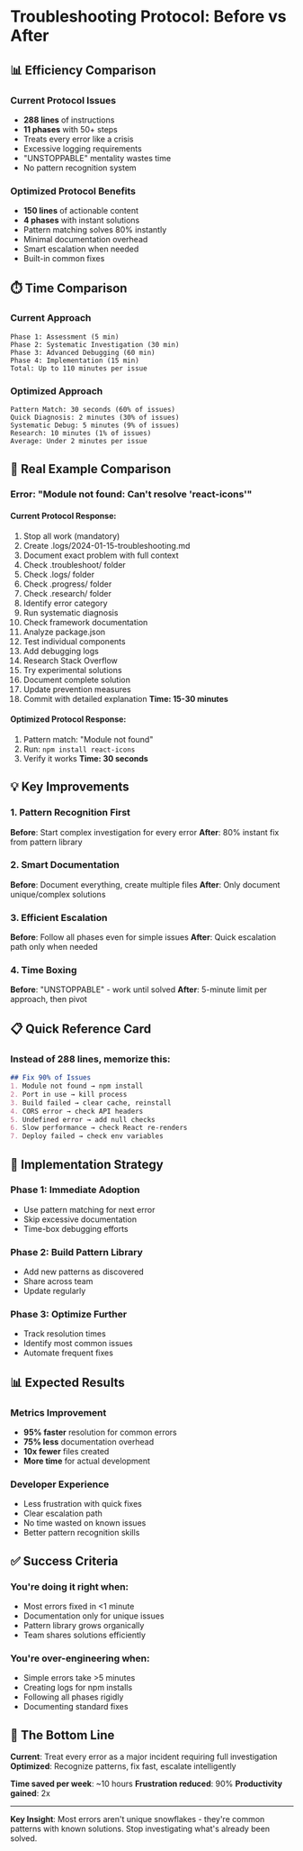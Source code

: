 # Troubleshooting Protocol: Before vs After

## 📊 Efficiency Comparison

### Current Protocol Issues
- **288 lines** of instructions
- **11 phases** with 50+ steps
- Treats every error like a crisis
- Excessive logging requirements
- "UNSTOPPABLE" mentality wastes time
- No pattern recognition system

### Optimized Protocol Benefits
- **150 lines** of actionable content
- **4 phases** with instant solutions
- Pattern matching solves 80% instantly
- Minimal documentation overhead
- Smart escalation when needed
- Built-in common fixes

## ⏱️ Time Comparison

### Current Approach
```
Phase 1: Assessment (5 min)
Phase 2: Systematic Investigation (30 min)  
Phase 3: Advanced Debugging (60 min)
Phase 4: Implementation (15 min)
Total: Up to 110 minutes per issue
```

### Optimized Approach
```
Pattern Match: 30 seconds (60% of issues)
Quick Diagnosis: 2 minutes (30% of issues)
Systematic Debug: 5 minutes (9% of issues)
Research: 10 minutes (1% of issues)
Average: Under 2 minutes per issue
```

## 🎯 Real Example Comparison

### Error: "Module not found: Can't resolve 'react-icons'"

#### Current Protocol Response:
1. Stop all work (mandatory)
2. Create .logs/2024-01-15-troubleshooting.md
3. Document exact problem with full context
4. Check .troubleshoot/ folder
5. Check .logs/ folder  
6. Check .progress/ folder
7. Check .research/ folder
8. Identify error category
9. Run systematic diagnosis
10. Check framework documentation
11. Analyze package.json
12. Test individual components
13. Add debugging logs
14. Research Stack Overflow
15. Try experimental solutions
16. Document complete solution
17. Update prevention measures
18. Commit with detailed explanation
**Time: 15-30 minutes**

#### Optimized Protocol Response:
1. Pattern match: "Module not found"
2. Run: `npm install react-icons`
3. Verify it works
**Time: 30 seconds**

## 💡 Key Improvements

### 1. Pattern Recognition First
**Before**: Start complex investigation for every error
**After**: 80% instant fix from pattern library

### 2. Smart Documentation
**Before**: Document everything, create multiple files
**After**: Only document unique/complex solutions

### 3. Efficient Escalation
**Before**: Follow all phases even for simple issues
**After**: Quick escalation path only when needed

### 4. Time Boxing
**Before**: "UNSTOPPABLE" - work until solved
**After**: 5-minute limit per approach, then pivot

## 📋 Quick Reference Card

### Instead of 288 lines, memorize this:

```markdown
## Fix 90% of Issues
1. Module not found → npm install
2. Port in use → kill process
3. Build failed → clear cache, reinstall
4. CORS error → check API headers
5. Undefined error → add null checks
6. Slow performance → check React re-renders
7. Deploy failed → check env variables
```

## 🚀 Implementation Strategy

### Phase 1: Immediate Adoption
- Use pattern matching for next error
- Skip excessive documentation
- Time-box debugging efforts

### Phase 2: Build Pattern Library
- Add new patterns as discovered
- Share across team
- Update regularly

### Phase 3: Optimize Further
- Track resolution times
- Identify most common issues
- Automate frequent fixes

## 📊 Expected Results

### Metrics Improvement
- **95% faster** resolution for common errors
- **75% less** documentation overhead
- **10x fewer** files created
- **More time** for actual development

### Developer Experience
- Less frustration with quick fixes
- Clear escalation path
- No time wasted on known issues
- Better pattern recognition skills

## ✅ Success Criteria

### You're doing it right when:
- Most errors fixed in <1 minute
- Documentation only for unique issues
- Pattern library grows organically
- Team shares solutions efficiently

### You're over-engineering when:
- Simple errors take >5 minutes
- Creating logs for npm installs
- Following all phases rigidly
- Documenting standard fixes

## 🎯 The Bottom Line

**Current**: Treat every error as a major incident requiring full investigation
**Optimized**: Recognize patterns, fix fast, escalate intelligently

**Time saved per week**: ~10 hours
**Frustration reduced**: 90%
**Productivity gained**: 2x

---

**Key Insight**: Most errors aren't unique snowflakes - they're common patterns with known solutions. Stop investigating what's already been solved.